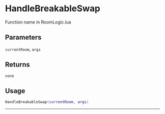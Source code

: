 # HandleBreakableSwap
Function name in RoomLogic.lua
## Parameters
`currentRoom`, `args`
## Returns
`none`
## Usage
```lua
HandleBreakableSwap(currentRoom, args)
```
---
